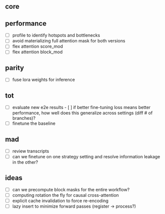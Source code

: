 ## core

## performance
- [ ] profile to identify hotspots and bottlenecks
- [ ] avoid materializing full attention mask for both versions
- [ ] flex attention score_mod
- [ ] flex attention block_mod

## parity
- [ ] fuse lora weights for inference

## tot
- [ ] evaluate new e2e results
		- [ ] if better fine-tuning loss means better performance, how well does this generalize across settings (diff # of branches)?
- [ ] finetune the baseline

## mad
- [ ] review transcripts
- [ ] can we finetune on one strategy setting and resolve information leakage in the other?

## ideas
- [ ] can we precompute block masks for the entire workflow?
- [ ] computing rotation the fly for causal cross-attention
- [ ] explicit cache invalidation to force re-encoding
- [ ] lazy insert to minimize forward passes (register -> process?)
